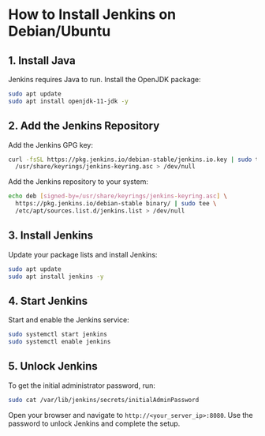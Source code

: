 # How to Install Jenkins on Debian/Ubuntu

## 1. Install Java

Jenkins requires Java to run. Install the OpenJDK package:

```bash
sudo apt update
sudo apt install openjdk-11-jdk -y
```

## 2. Add the Jenkins Repository

Add the Jenkins GPG key:

```bash
curl -fsSL https://pkg.jenkins.io/debian-stable/jenkins.io.key | sudo tee \
  /usr/share/keyrings/jenkins-keyring.asc > /dev/null
```

Add the Jenkins repository to your system:

```bash
echo deb [signed-by=/usr/share/keyrings/jenkins-keyring.asc] \
  https://pkg.jenkins.io/debian-stable binary/ | sudo tee \
  /etc/apt/sources.list.d/jenkins.list > /dev/null
```

## 3. Install Jenkins

Update your package lists and install Jenkins:

```bash
sudo apt update
sudo apt install jenkins -y
```

## 4. Start Jenkins

Start and enable the Jenkins service:

```bash
sudo systemctl start jenkins
sudo systemctl enable jenkins
```

## 5. Unlock Jenkins

To get the initial administrator password, run:

```bash
sudo cat /var/lib/jenkins/secrets/initialAdminPassword
```

Open your browser and navigate to `http://<your_server_ip>:8080`. Use the password to unlock Jenkins and complete the setup.

```